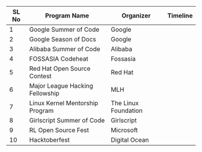 | SL No | Program Name                    | Organizer            | Timeline |
|-------|---------------------------------|----------------------|----------|
| 1     | Google Summer of Code           | Google               |          |
| 2     | Google Season of Docs           | Google               |          |
| 3     | Alibaba Summer of Code          | Alibaba              |          |
| 4     | FOSSASIA Codeheat               | Fossasia             |          |
| 5     | Red Hat Open Source Contest     | Red Hat              |          |
| 6     | Major League Hacking Fellowship | MLH                  |          |
| 7     | Linux Kernel Mentorship Program | The Linux Foundation |          |
| 8     | Girlscript Summer of Code       | Girlscript           |          |
| 9     | RL Open Source Fest             | Microsoft            |          |
| 10    | Hacktoberfest                   | Digital Ocean        |          |
